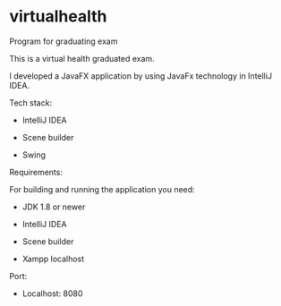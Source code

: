 # virtualhealth
Program for graduating exam

This is a virtual health graduated exam.

I developed a JavaFX application by using JavaFx technology in IntelliJ IDEA.

Tech stack:

   - IntelliJ IDEA

   - Scene builder

   - Swing 



Requirements:

For building and running the application you need:


   - JDK 1.8 or newer

   - IntelliJ IDEA

   - Scene builder

   - Xampp localhost


Port:

   - Localhost: 8080

